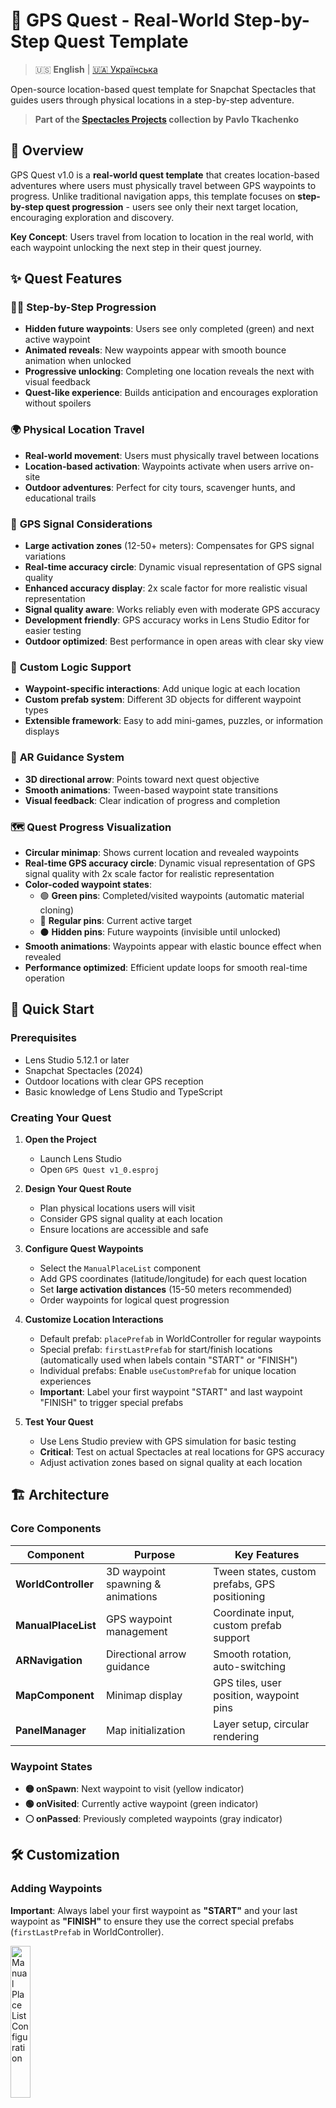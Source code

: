 # 🧭 GPS Quest - Real-World Step-by-Step Quest Template

> 🇺🇸 **English** | [🇺🇦 Українська](README_UA.md)

Open-source location-based quest template for Snapchat Spectacles that guides users through physical locations in a step-by-step adventure.

> **Part of the [Spectacles Projects](../) collection by Pavlo Tkachenko**

## 📍 Overview

GPS Quest v1.0 is a **real-world quest template** that creates location-based adventures where users must physically travel between GPS waypoints to progress. Unlike traditional navigation apps, this template focuses on **step-by-step quest progression** - users see only their next target location, encouraging exploration and discovery.

**Key Concept**: Users travel from location to location in the real world, with each waypoint unlocking the next step in their quest journey.

## ✨ Quest Features

### 🚶‍♂️ **Step-by-Step Progression**
- **Hidden future waypoints**: Users see only completed (green) and next active waypoint
- **Animated reveals**: New waypoints appear with smooth bounce animation when unlocked
- **Progressive unlocking**: Completing one location reveals the next with visual feedback
- **Quest-like experience**: Builds anticipation and encourages exploration without spoilers

### 🌍 **Physical Location Travel**
- **Real-world movement**: Users must physically travel between locations
- **Location-based activation**: Waypoints activate when users arrive on-site
- **Outdoor adventures**: Perfect for city tours, scavenger hunts, and educational trails

### 🎯 **GPS Signal Considerations**
- **Large activation zones** (12-50+ meters): Compensates for GPS signal variations
- **Real-time accuracy circle**: Dynamic visual representation of GPS signal quality
- **Enhanced accuracy display**: 2x scale factor for more realistic visual representation
- **Signal quality aware**: Works reliably even with moderate GPS accuracy
- **Development friendly**: GPS accuracy works in Lens Studio Editor for easier testing
- **Outdoor optimized**: Best performance in open areas with clear sky view

### 🔧 **Custom Logic Support**
- **Waypoint-specific interactions**: Add unique logic at each location
- **Custom prefab system**: Different 3D objects for different waypoint types
- **Extensible framework**: Easy to add mini-games, puzzles, or information displays

### 🧭 **AR Guidance System**
- **3D directional arrow**: Points toward next quest objective
- **Smooth animations**: Tween-based waypoint state transitions
- **Visual feedback**: Clear indication of progress and completion

### 🗺️ **Quest Progress Visualization**
- **Circular minimap**: Shows current location and revealed waypoints
- **Real-time GPS accuracy circle**: Dynamic visual representation of GPS signal quality with 2x scale factor for realistic representation
- **Color-coded waypoint states**:
  - 🟢 **Green pins**: Completed/visited waypoints (automatic material cloning)
  - 📍 **Regular pins**: Current active target
  - ⚫ **Hidden pins**: Future waypoints (invisible until unlocked)
- **Smooth animations**: Waypoints appear with elastic bounce effect when revealed
- **Performance optimized**: Efficient update loops for smooth real-time operation

## 🚀 Quick Start

### Prerequisites
- Lens Studio 5.12.1 or later
- Snapchat Spectacles (2024)
- Outdoor locations with clear GPS reception
- Basic knowledge of Lens Studio and TypeScript

### Creating Your Quest

1. **Open the Project**
   - Launch Lens Studio
   - Open `GPS Quest v1_0.esproj`

2. **Design Your Quest Route**
   - Plan physical locations users will visit
   - Consider GPS signal quality at each location
   - Ensure locations are accessible and safe

3. **Configure Quest Waypoints**
   - Select the `ManualPlaceList` component
   - Add GPS coordinates (latitude/longitude) for each quest location
   - Set **large activation distances** (15-50 meters recommended)
   - Order waypoints for logical quest progression

4. **Customize Location Interactions**
   - Default prefab: `placePrefab` in WorldController for regular waypoints
   - Special prefab: `firstLastPrefab` for start/finish locations (automatically used when labels contain "START" or "FINISH")
   - Individual prefabs: Enable `useCustomPrefab` for unique location experiences
   - **Important**: Label your first waypoint "START" and last waypoint "FINISH" to trigger special prefabs

5. **Test Your Quest**
   - Use Lens Studio preview with GPS simulation for basic testing
   - **Critical**: Test on actual Spectacles at real locations for GPS accuracy
   - Adjust activation zones based on signal quality at each location

## 🏗️ Architecture

### Core Components

| Component | Purpose | Key Features |
|-----------|---------|--------------|
| **WorldController** | 3D waypoint spawning & animations | Tween states, custom prefabs, GPS positioning |
| **ManualPlaceList** | GPS waypoint management | Coordinate input, custom prefab support |
| **ARNavigation** | Directional arrow guidance | Smooth rotation, auto-switching |
| **MapComponent** | Minimap display | GPS tiles, user position, waypoint pins |
| **PanelManager** | Map initialization | Layer setup, circular rendering |

### Waypoint States
- **🟡 onSpawn**: Next waypoint to visit (yellow indicator)
- **🟢 onVisited**: Currently active waypoint (green indicator)
- **⚪ onPassed**: Previously completed waypoints (gray indicator)

## 🛠️ Customization

### Adding Waypoints

**Important**: Always label your first waypoint as **"START"** and your last waypoint as **"FINISH"** to ensure they use the correct special prefabs (`firstLastPrefab` in WorldController).

<img src="../ManualPlaceList.png" alt="Manual Place List Configuration" width="25%">

### Custom Prefab System
Each waypoint can have its own 3D prefab:
1. Enable `useCustomPrefab` in waypoint settings
2. Assign `customPrefab` ObjectPrefab
3. WorldController will use custom prefab instead of default

### Waypoint Event System
Each waypoint triggers multiple events that can be connected to Tween components for custom animations:

#### Available Events:
- **`onSpawn`** - Triggered when waypoint becomes the next target (yellow indicator)
- **`onVisited`** - Triggered when waypoint is currently active/being visited (green indicator)
- **`onPassed`** - Triggered when waypoint is completed and user moves to next location (gray indicator)

#### Event Integration:
1. **TweenController Setup**: Each waypoint prefab includes child TweenController object
2. **Custom Animations**: Connect events to different tween animations:
   - Reveal effects when waypoint spawns (`onSpawn`)
   - Completion effects (particles, scale bounce) on `onVisited`
   - Fade/minimize animations when `onPassed`
3. **Automatic Triggering**: Events fire automatically when waypoint state changes in WorldController

#### Example Use Cases:
- **Waypoint Reveal**: Scale-in animation with elastic bounce on `onSpawn`
- **Active State**: Pulsing glow or highlight effect on `onVisited`
- **Completion**: Fade to gray and scale down on `onPassed`
- **Sound Effects**: Audio cues connected to each state transition

### Measurement Systems
- **Metric**: Meters and kilometers
- **US**: Feet and miles


## 📝 Documentation

All scripts include comprehensive documentation with:
- Purpose and functionality explanations
- Cleanup notes from original Navigation Kit
- Usage examples and integration points
- Author attribution and modification notes

## 🤝 Contributing

This is an open-source project. Contributions are welcome!

1. Fork the repository
2. Create a feature branch
3. Make your changes
4. Test thoroughly on Spectacles hardware
5. Submit a pull request

## 📄 License

This project is open source and available under the MIT License.

## 👨‍💻 Author

**Pavlo Tkachenko**
- Website: [pavlotkachenko.com](https://pavlotkachenko.com)
- Based on Snap Inc.'s Navigation Kit template

## 🙏 Acknowledgments

- **Snap Inc.** for the original Navigation Kit template
- **Snapchat Spectacles Team** for the amazing AR platform
- **Community** for feedback and contributions

## 📱 Compatibility

- **Lens Studio**: 5.12.1+
- **Spectacles**: 2024 model
- **Target**: Outdoor GPS navigation experiences

---

⭐ If this template helps your project, please consider giving it a star!